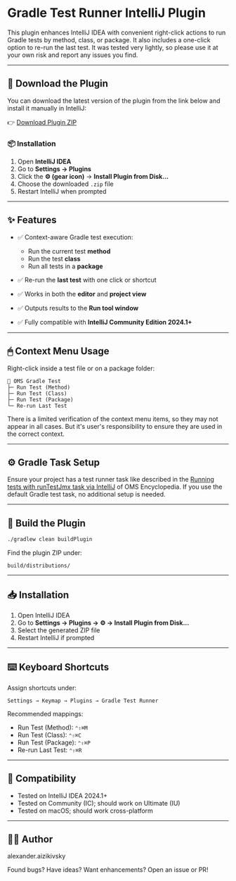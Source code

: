 # Gradle Test Runner IntelliJ Plugin

This plugin enhances IntelliJ IDEA with convenient right-click actions to run Gradle tests by method, class, or package. It also includes a one-click option to re-run the last test.
It was tested very lightly, so please use it at your own risk and report any issues you find.

---

## 🔌 Download the Plugin

You can download the latest version of the plugin from the link below and install it manually in IntelliJ:

👉 [Download Plugin ZIP](https://files.slack.com/files-pri/T7U335QS3-F091HNGPVRA/download/omstest-1.0-snapshot.zip?origin_team=E7U335QS3)

### 📦 Installation

1. Open **IntelliJ IDEA**
2. Go to **Settings → Plugins**
3. Click the **⚙️ (gear icon)** → **Install Plugin from Disk...**
4. Choose the downloaded `.zip` file
5. Restart IntelliJ when prompted

---

## ✨ Features

* ✅ Context-aware Gradle test execution:

    * Run the current test **method**
    * Run the test **class**
    * Run all tests in a **package**
* ✅ Re-run the **last test** with one click or shortcut
* ✅ Works in both the **editor** and **project view**
* ✅ Outputs results to the **Run tool window**
* ✅ Fully compatible with **IntelliJ Community Edition 2024.1+**

---

## 🖱 Context Menu Usage

Right-click inside a test file or on a package folder:

```
📂 OMS Gradle Test
├─ Run Test (Method)
├─ Run Test (Class)
├─ Run Test (Package)
└─ Re-run Last Test
```
There is a limited verification of the context menu items, so they may not appear in all cases.
But it's user's responsibility to ensure they are used in the correct context.

---

## ⚙️ Gradle Task Setup

Ensure your project has a test runner task like described in the [Running tests with runTestJmx task via IntelliJ](https://oms.workday.build/omsdev/getting-started/running-server-tests-with-jmx/#running-tests-with-runtestjmx-task-via-intellij) of OMS Encyclopedia.
If you use the default Gradle test task, no additional setup is needed.

---

## 🚀 Build the Plugin

```bash
./gradlew clean buildPlugin
```

Find the plugin ZIP under:

```
build/distributions/
```

---

## 📥 Installation

1. Open IntelliJ IDEA
2. Go to **Settings → Plugins → ⚙️ → Install Plugin from Disk...**
3. Select the generated ZIP file
4. Restart IntelliJ if prompted

---

## ⌨️ Keyboard Shortcuts

Assign shortcuts under:

```
Settings → Keymap → Plugins → Gradle Test Runner
```

Recommended mappings:

* Run Test (Method): `⌃⇧⌘M`
* Run Test (Class): `⌃⇧⌘C`
* Run Test (Package): `⌃⇧⌘P`
* Re-run Last Test: `⌃⇧⌘R`

---

## 🔧 Compatibility

* Tested on IntelliJ IDEA 2024.1+
* Tested on Community (IC); should work on Ultimate (IU)
* Tested on macOS; should work cross-platform

---

## 👨‍💻 Author

alexander.aizikivsky

Found bugs? Have ideas? Want enhancements? Open an issue or PR!
